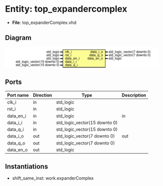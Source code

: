 # Entity: top_expandercomplex

- **File**: top_expanderComplex.vhd
## Diagram

![Diagram](top_expanderComplex.svg "Diagram")
## Ports

| Port name | Direction | Type                          | Description |
| --------- | --------- | ----------------------------- | ----------- |
| clk_i     | in        | std_logic                     |             |
| rst_i     | in        | std_logic                     |             |
| data_en_i | in        | std_logic                     | in          |
| data_i_i  | in        | std_logic_vector(15 downto 0) |             |
| data_q_i  | in        | std_logic_vector(15 downto 0) |             |
| data_i_o  | out       | std_logic_vector(7 downto 0)  | out         |
| data_q_o  | out       | std_logic_vector(7 downto 0)  |             |
| data_en_o | out       | std_logic                     |             |
## Instantiations

- shift_same_inst: work.expanderComplex
